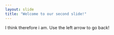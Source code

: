 ```yaml
---
layout: slide
title: "Welcome to our second slide!"
---
```

I think therefore i am.
Use the left arrow to go back!
